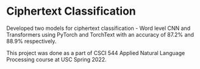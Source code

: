 # Ciphertext Classification
Developed two models for ciphertext classification - Word level CNN and Transformers using PyTorch and TorchText with an accuracy of 87.2% and 88.9% respectively.

This project was done as a part of CSCI 544 Applied Natural Language Processing course at USC Spring 2022.
